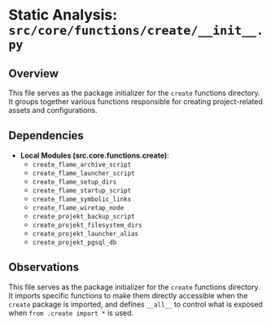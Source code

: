 # Static Analysis: `src/core/functions/create/__init__.py`

## Overview
This file serves as the package initializer for the `create` functions directory. It groups together various functions responsible for creating project-related assets and configurations.

## Dependencies
- **Local Modules (src.core.functions.create)**:
    - `create_flame_archive_script`
    - `create_flame_launcher_script`
    - `create_flame_setup_dirs`
    - `create_flame_startup_script`
    - `create_flame_symbolic_links`
    - `create_flame_wiretap_node`
    - `create_projekt_backup_script`
    - `create_projekt_filesystem_dirs`
    - `create_projekt_launcher_alias`
    - `create_projekt_pgsql_db`

## Observations
This file serves as the package initializer for the `create` functions directory. It imports specific functions to make them directly accessible when the `create` package is imported, and defines `__all__` to control what is exposed when `from .create import *` is used.